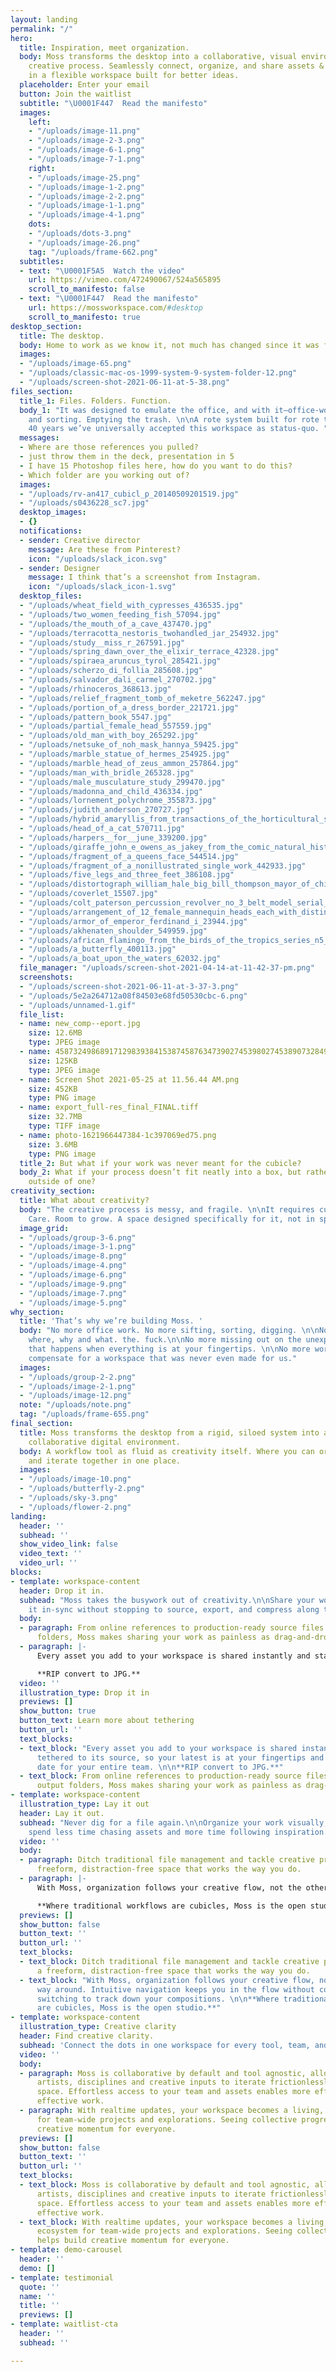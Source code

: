 ```yaml
---
layout: landing
permalink: "/"
hero:
  title: Inspiration, meet organization.
  body: Moss transforms the desktop into a collaborative, visual environment for the
    creative process. Seamlessly connect, organize, and share assets & inspiration
    in a flexible workspace built for better ideas.
  placeholder: Enter your email
  button: Join the waitlist
  subtitle: "\U0001F447  Read the manifesto"
  images:
    left:
    - "/uploads/image-11.png"
    - "/uploads/image-2-3.png"
    - "/uploads/image-6-1.png"
    - "/uploads/image-7-1.png"
    right:
    - "/uploads/image-25.png"
    - "/uploads/image-1-2.png"
    - "/uploads/image-2-2.png"
    - "/uploads/image-1-1.png"
    - "/uploads/image-4-1.png"
    dots:
    - "/uploads/dots-3.png"
    - "/uploads/image-26.png"
    tag: "/uploads/frame-662.png"
  subtitles:
  - text: "\U0001F5A5  Watch the video"
    url: https://vimeo.com/472490067/524a565895
    scroll_to_manifesto: false
  - text: "\U0001F447  Read the manifesto"
    url: https://mossworkspace.com/#desktop
    scroll_to_manifesto: true
desktop_section:
  title: The desktop.
  body: Home to work as we know it, not much has changed since it was first introduced.
  images:
  - "/uploads/image-65.png"
  - "/uploads/classic-mac-os-1999-system-9-system-folder-12.png"
  - "/uploads/screen-shot-2021-06-11-at-5-38.png"
files_section:
  title_1: Files. Folders. Function.
  body_1: "It was designed to emulate the office, and with it—office-work.\n\nSifting
    and sorting. Emptying the trash. \n\nA rote system built for rote tasks. After
    40 years we’ve universally accepted this workspace as status-quo. "
  messages:
  - Where are those references you pulled?
  - just throw them in the deck, presentation in 5
  - I have 15 Photoshop files here, how do you want to do this?
  - Which folder are you working out of?
  images:
  - "/uploads/rv-an417_cubicl_p_20140509201519.jpg"
  - "/uploads/s0436228_sc7.jpg"
  desktop_images:
  - {}
  notifications:
  - sender: Creative director
    message: Are these from Pinterest?
    icon: "/uploads/slack_icon.svg"
  - sender: Designer
    message: I think that’s a screenshot from Instagram.
    icon: "/uploads/slack_icon-1.svg"
  desktop_files:
  - "/uploads/wheat_field_with_cypresses_436535.jpg"
  - "/uploads/two_women_feeding_fish_57094.jpg"
  - "/uploads/the_mouth_of_a_cave_437470.jpg"
  - "/uploads/terracotta_nestoris_twohandled_jar_254932.jpg"
  - "/uploads/study__miss_r_267591.jpg"
  - "/uploads/spring_dawn_over_the_elixir_terrace_42328.jpg"
  - "/uploads/spiraea_aruncus_tyrol_285421.jpg"
  - "/uploads/scherzo_di_follia_285608.jpg"
  - "/uploads/salvador_dali_carmel_270702.jpg"
  - "/uploads/rhinoceros_368613.jpg"
  - "/uploads/relief_fragment_tomb_of_meketre_562247.jpg"
  - "/uploads/portion_of_a_dress_border_221721.jpg"
  - "/uploads/pattern_book_5547.jpg"
  - "/uploads/partial_female_head_557559.jpg"
  - "/uploads/old_man_with_boy_265292.jpg"
  - "/uploads/netsuke_of_noh_mask_hannya_59425.jpg"
  - "/uploads/marble_statue_of_hermes_254925.jpg"
  - "/uploads/marble_head_of_zeus_ammon_257864.jpg"
  - "/uploads/man_with_bridle_265328.jpg"
  - "/uploads/male_musculature_study_299470.jpg"
  - "/uploads/madonna_and_child_436334.jpg"
  - "/uploads/lornement_polychrome_355873.jpg"
  - "/uploads/judith_anderson_270727.jpg"
  - "/uploads/hybrid_amaryllis_from_transactions_of_the_horticultural_society_of_london__376706.jpg"
  - "/uploads/head_of_a_cat_570711.jpg"
  - "/uploads/harpers__for__june_339200.jpg"
  - "/uploads/giraffe_john_e_owens_as_jakey_from_the_comic_natural_history_of_the_huma_395469.jpg"
  - "/uploads/fragment_of_a_queens_face_544514.jpg"
  - "/uploads/fragment_of_a_nonillustrated_single_work_442933.jpg"
  - "/uploads/five_legs_and_three_feet_386108.jpg"
  - "/uploads/distortograph_william_hale_big_bill_thompson_mayor_of_chicago_296347.jpg"
  - "/uploads/coverlet_15507.jpg"
  - "/uploads/colt_paterson_percussion_revolver_no_3_belt_model_serial_no_156_with_c_24846.jpg"
  - "/uploads/arrangement_of_12_female_mannequin_heads_each_with_distinct_physiognomy_an_265295.jpg"
  - "/uploads/armor_of_emperor_ferdinand_i_23944.jpg"
  - "/uploads/akhenaten_shoulder_549959.jpg"
  - "/uploads/african_flamingo_from_the_birds_of_the_tropics_series_n5_for_allen__gint_406840.jpg"
  - "/uploads/a_butterfly_400113.jpg"
  - "/uploads/a_boat_upon_the_waters_62032.jpg"
  file_manager: "/uploads/screen-shot-2021-04-14-at-11-42-37-pm.png"
  screenshots:
  - "/uploads/screen-shot-2021-06-11-at-3-37-3.png"
  - "/uploads/5e2a264712a08f84503e68fd50530cbc-6.png"
  - "/uploads/unnamed-1.gif"
  file_list:
  - name: new_comp--eport.jpg
    size: 12.6MB
    type: JPEG image
  - name: 4587324986891712983938415387458763473902745398027453890732849057324.jpg
    size: 125KB
    type: JPEG image
  - name: Screen Shot 2021-05-25 at 11.56.44 AM.png
    size: 452KB
    type: PNG image
  - name: export_full-res_final_FINAL.tiff
    size: 32.7MB
    type: TIFF image
  - name: photo-1621966447384-1c397069ed75.png
    size: 3.6MB
    type: PNG image
  title_2: But what if your work was never meant for the cubicle?
  body_2: What if your process doesn’t fit neatly into a box, but rather demands thinking
    outside of one?
creativity_section:
  title: What about creativity?
  body: "The creative process is messy, and fragile. \n\nIt requires cultivation.
    Care. Room to grow. A space designed specifically for it, not in spite of it."
  image_grid:
  - "/uploads/group-3-6.png"
  - "/uploads/image-3-1.png"
  - "/uploads/image-8.png"
  - "/uploads/image-4.png"
  - "/uploads/image-6.png"
  - "/uploads/image-9.png"
  - "/uploads/image-7.png"
  - "/uploads/image-5.png"
why_section:
  title: 'That’s why we’re building Moss. '
  body: "No more office work. No more sifting, sorting, digging. \n\nNo more asking
    where, why and what. the. fuck.\n\nNo more missing out on the unexpected chemistry
    that happens when everything is at your fingertips. \n\nNo more workarounds to
    compensate for a workspace that was never even made for us."
  images:
  - "/uploads/group-2-2.png"
  - "/uploads/image-2-1.png"
  - "/uploads/image-12.png"
  note: "/uploads/note.png"
  tag: "/uploads/frame-655.png"
final_section:
  title: Moss transforms the desktop from a rigid, siloed system into an open and
    collaborative digital environment.
  body: A workflow tool as fluid as creativity itself. Where you can organize, experiment,
    and iterate together in one place.
  images:
  - "/uploads/image-10.png"
  - "/uploads/butterfly-2.png"
  - "/uploads/sky-3.png"
  - "/uploads/flower-2.png"
landing:
  header: ''
  subhead: ''
  show_video_link: false
  video_text: ''
  video_url: ''
blocks:
- template: workspace-content
  header: Drop it in.
  subhead: "Moss takes the busywork out of creativity.\n\nShare your work and keep
    it in-sync without stopping to source, export, and compress along the way. "
  body:
  - paragraph: From online references to production-ready source files and daily output
      folders, Moss makes sharing your work as painless as drag-and-drop.
  - paragraph: |-
      Every asset you add to your workspace is shared instantly and stays tethered to its source, so your latest is at your fingertips and stays up to date for your entire team.

      **RIP convert to JPG.**
  video: ''
  illustration_type: Drop it in
  previews: []
  show_button: true
  button_text: Learn more about tethering
  button_url: ''
  text_blocks:
  - text_block: "Every asset you add to your workspace is shared instantly and stays
      tethered to its source, so your latest is at your fingertips and stays up to
      date for your entire team. \n\n**RIP convert to JPG.**"
  - text_block: From online references to production-ready source files and daily
      output folders, Moss makes sharing your work as painless as drag-and-drop.
- template: workspace-content
  illustration_type: Lay it out
  header: Lay it out.
  subhead: "Never dig for a file again.\n\nOrganize your work visually, so you can
    spend less time chasing assets and more time following inspiration. "
  video: ''
  body:
  - paragraph: Ditch traditional file management and tackle creative problems in a
      freeform, distraction-free space that works the way you do.
  - paragraph: |-
      With Moss, organization follows your creative flow, not the other way around. Intuitive navigation keeps you in the flow without constantly context switching to track down your compositions.

      **Where traditional workflows are cubicles, Moss is the open studio.**
  previews: []
  show_button: false
  button_text: ''
  button_url: ''
  text_blocks:
  - text_block: Ditch traditional file management and tackle creative problems in
      a freeform, distraction-free space that works the way you do.
  - text_block: "With Moss, organization follows your creative flow, not the other
      way around. Intuitive navigation keeps you in the flow without constantly context
      switching to track down your compositions. \n\n**Where traditional workflows
      are cubicles, Moss is the open studio.**"
- template: workspace-content
  illustration_type: Creative clarity
  header: Find creative clarity.
  subhead: 'Connect the dots in one workspace for every tool, team, and iteration. '
  video: ''
  body:
  - paragraph: Moss is collaborative by default and tool agnostic, allowing different
      artists, disciplines and creative inputs to iterate frictionlessly in one digital
      space. Effortless access to your team and assets enables more efficient and
      effective work.
  - paragraph: With realtime updates, your workspace becomes a living, breathing ecosystem
      for team-wide projects and explorations. Seeing collective progress helps build
      creative momentum for everyone.
  previews: []
  show_button: false
  button_text: ''
  button_url: ''
  text_blocks:
  - text_block: Moss is collaborative by default and tool agnostic, allowing different
      artists, disciplines and creative inputs to iterate frictionlessly in one digital
      space. Effortless access to your team and assets enables more efficient and
      effective work.
  - text_block: With realtime updates, your workspace becomes a living, breathing
      ecosystem for team-wide projects and explorations. Seeing collective progress
      helps build creative momentum for everyone.
- template: demo-carousel
  header: ''
  demo: []
- template: testimonial
  quote: ''
  name: ''
  title: ''
  previews: []
- template: waitlist-cta
  header: ''
  subhead: ''

---
```

